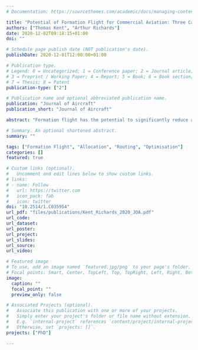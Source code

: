 ```yaml
---
# Documentation: https://sourcethemes.com/academic/docs/managing-content/

title: "Potential of Formation Flight for Commercial Aviation: Three Case Studies"
authors: ["Thomas Kent", "Arthur Richards"]
date: 2020-12-02T09:18:15+01:00
doi: ""

# Schedule page publish date (NOT publication's date).
publishDate: 2020-12-01T12:00:00+01:00

# Publication type.
# Legend: 0 = Uncategorized; 1 = Conference paper; 2 = Journal article;
# 3 = Preprint / Working Paper; 4 = Report; 5 = Book; 6 = Book section;
# 7 = Thesis; 8 = Patent
publication-type: ["2"]

# Publication name and optional abbreviated publication name.
publication: "Journal of Aircraft"
publication_short: "Journal of Aircraft"

abstract: "Formation flight has the potential to significantly reduce aircraft fuel consumption by allowing “follower” aircraft to fly in the aerodynamic wake of “leader” aircraft. However, this requirement for aircraft to be in close proximity for large parts of their journey raises questions about the suitability of flying in formation given the diverse range of existing flights and geographical regions. This paper demonstrates the potential for two-aircraft formation flight for three distinct case studies: long-haul airline, transatlantic airline, and low-cost airline, encompassing a range of typical airline regions and characteristics. The results indicate, even with only minor scheduling alterations, the potential fuel savings could result in saving hundreds of millions of dollars in fuel costs and reducing millions of tonnes of carbon dioxide emissions. An analytical geometric method for calculating all possible combinations of optimal routes is presented. This is coupled with a mixed integer linear program for providing an assignment of aircraft into formation pairs. A number of different key metrics, correlations, and predictive indicators help to determine which flights, airlines, and regions show “good” formation potential. Importantly, this paper also demonstrates these results for a wide range of drag-reduction possibilities and the impact this has on achievable fuel saving."

# Summary. An optional shortened abstract.
summary: ""

tags: ["Formation Flight", "Allocation", "Routing", "Optimisation"]
categories: []
featured: true

# Custom links (optional).
#   Uncomment and edit lines below to show custom links.
# links:
# - name: Follow
#   url: https://twitter.com
#   icon_pack: fab
#   icon: twitter
doi: "10.2514/1.C035954"
url_pdf: "files/publications/Kent_Richards_2020_JOA.pdf"
url_code:
url_dataset:
url_poster:
url_project:
url_slides:
url_source:
url_video:

# Featured image
# To use, add an image named `featured.jpg/png` to your page's folder. 
# Focal points: Smart, Center, TopLeft, Top, TopRight, Left, Right, BottomLeft, Bottom, BottomRight.
image:
  caption: ""
  focal_point: ""
  preview_only: false

# Associated Projects (optional).
#   Associate this publication with one or more of your projects.
#   Simply enter your project's folder or file name without extension.
#   E.g. `internal-project` references `content/project/internal-project/index.md`.
#   Otherwise, set `projects: []`.
projects: ["PhD"]

---
```


